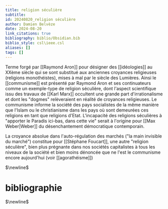 ```yaml
---
title: religion séculière
subtitle:
id: 20240820_religion séculière
author: Damien Belvèze
date: 2024-08-20
link_citations: true
bibliography: biblio/Obsidian.bib
biblio_style: csl\ieee.csl
aliases: []
tags: []
---
```

Terme forgé par [[Raymond Aron]] pour désigner des [[idéologies]] au XXème siècle qui se sont substitué aux anciennes croyances religieuses (religions monothéistes), mises à mal par le siècle des Lumières. 
Ainsi le [[communisme]] est présenté par Raymond Aron et ses continuateurs comme un exemple-type de religion séculière, dont l'aspect scientifique issu des travaux de [[Karl Marx]] occultent une grande part d'irrationalisme et dont les "dogmes" relèveraient en réalité de croyances religieuses. Le communisme informe la société des pays socialistes de la même manière que l'Islam ou le christianisme dans les pays où sont demeurées ces religions en tant que religions d'Etat. 
L'incapacité des religions séculières à "apporter le Paradis ici-bas, dans cette vie" serait à l'origine pour [[Max Weber|Weber]] du désenchantement démocratique contemporain.

La croyance absolue dans l'auto-régulation des marchés ("la main invisible du marché") constitue pour [[Stéphane Foucart]], une autre "religion séculière", bien plus prégnante dans nos sociétés capitalistes à tous les niveaux de la société et bien moins dénoncée que ne l'est le communisme encore aujourd'hui (voir [[agorathéisme]])


$\newline$
# bibliographie
$\newline$






